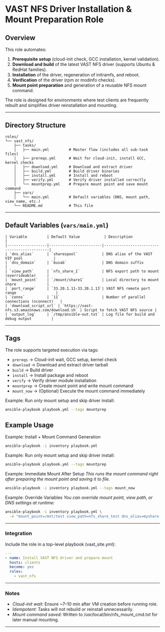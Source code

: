 # VAST NFS Driver Installation & Mount Preparation Role

## Overview

This role automates:
1. **Prerequisite setup** (cloud-init check, GCC installation, kernel validation).
2. **Download and build** of the latest VAST NFS driver (supports Ubuntu & RedHat families).
3. **Installation** of the driver, regeneration of initramfs, and reboot.
4. **Verification** of the driver (rpm or modinfo checks).
5. **Mount point preparation** and generation of a reusable NFS mount command.

The role is designed for environments where test clients are frequently rebuilt and simplifies driver reinstallation and mounting.

---

## Directory Structure

```text
roles/
└── vast_nfs/
    ├── tasks/
    │   ├── main.yml         # Master flow (includes all sub-task files)
    │   ├── prereqs.yml      # Wait for cloud-init, install GCC, kernel checks
    │   ├── download.yml     # Download and extract driver
    │   ├── build.yml        # Build driver binaries
    │   ├── install.yml      # Install and reboot
    │   ├── verify.yml       # Verify driver installed correctly
    │   └── mountprep.yml    # Prepare mount point and save mount command
    ├── vars/
    │   └── main.yml         # Default variables (DNS, mount path, view name, etc.)
    └── README.md            # This file
```

---

## Default Variables (`vars/main.yml`)

```text
| Variable         | Default Value           | Description                                 |
|------------------|------------------------|---------------------------------------------|
| `dns_alias`      | `sharespool`           | DNS alias of the VAST VIP pool              |
| `dns_domain`     | `busab`                | DNS domain suffix                           |
| `view_path`      | `nfs_share_1`          | NFS export path to mount (overrideable)     |
| `mount_point`    | `/mount/share1`        | Local directory to mount share              |
| `port_range`     | `33.20.1.11-33.20.1.13`| VAST NFS remote port range                  |
| `conns`          | `11`                   | Number of parallel connections (nconnect)   |
| `download_script_url` | `https://vast-nfs.s3.amazonaws.com/download.sh` | Script to fetch VAST NFS source |
| `output_log`     | `/tmp/ansible-out.txt` | Log file for build and debug output         |
```

---

## Tags

The role supports targeted execution via tags:

- `prereqs`   → Cloud-init wait, GCC setup, kernel check  
- `download`  → Download and extract driver tarball  
- `build`     → Build driver  
- `install`   → Install package and reboot  
- `verify`    → Verify driver module installation  
- `mountprep` → Create mount point and write mount command  
- `mount_now` → (Optional) Execute the mount command immediately  

Example: Run only mount setup and skip driver install:
```bash
ansible-playbook playbook.yml --tags mountprep
```

## Example Usage

Example: Install + Mount Command Generation

```bash
ansible-playbook -i inventory playbook.yml
```

Example: Run only mount setup and skip driver install:
```bash
ansible-playbook playbook.yml --tags mountprep
```

Example: Immediate Mount After Setup
*This runs the mount command right after preparing the mount point and saving it to file.*
```bash
ansible-playbook -i inventory playbook.yml --tags mount_now
```

Example: Override Variables
*You can override mount point, view path, or DNS settings at runtime:*
```bash
ansible-playbook -i inventory playbook.yml \
  -e "mount_point=/mnt/test view_path=nfs_share_test dns_alias=myshare dns_domain=corp"
```

---
### Integration

Include the role in a top-level playbook (vast_site.yml):

```yaml
---
- name: Install VAST NFS driver and prepare mount
  hosts: clients
  become: yes
  roles:
    - vast_nfs
```

---

### Notes

- *Cloud-init wait*: Ensure ~7–10 min after VM creation before running role.
- *Idempotent*: Tasks will not rebuild or reinstall unnecessarily.
- *Mount command saved*: Written to /usr/local/bin/nfs_mount_cmd.txt for later manual mounting.

---
